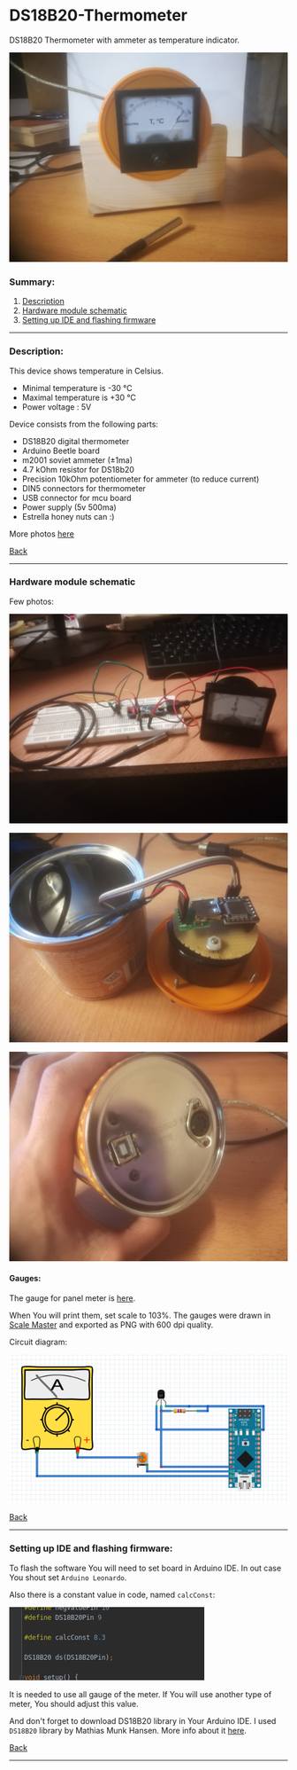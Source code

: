 # DS18B20-Thermometer
DS18B20 Thermometer with ammeter as temperature indicator.

![Device](docs/photos/IMG_20200317_150118.jpg) <!-- .element height="50%" width="50%" -->

### Summary:

1. [Description](#description)
2. [Hardware module schematic](#hardware-module-schematic)
3. [Setting up IDE and flashing firmware](#setting-up-ide-and-flashing-firmware)

------------------------------------------------------------------------------------------------------------------
### Description:

This device shows temperature in Celsius.
 
- Minimal temperature is -30 °C
- Maximal temperature is +30 °C
- Power voltage : 5V

Device consists from the following parts:
- DS18B20 digital thermometer
- Arduino Beetle board
- m2001 soviet ammeter (±1ma)
- 4.7 kOhm resistor for DS18b20
- Precision 10kOhm potentiometer for ammeter (to reduce current)
- DIN5 connectors for thermometer
- USB connector for mcu board
- Power supply (5v 500ma)
- Estrella honey nuts can :) 

More photos [here][photos]

[Back](#summary)

------------------------------------------------------------------------------------------------------------------
### Hardware module schematic

Few photos:

![Schematic1](docs/photos/IMG_20200217_014225.jpg) <!-- .element height="50%" width="50%" -->

![Schematic2](docs/photos/IMG_20200315_071948.jpg) <!-- .element height="50%" width="50%" -->

![Schematic3](docs/photos/IMG_20200315_071854.jpg) <!-- .element height="50%" width="50%" -->

#### Gauges:

The gauge for panel meter is [here][photos]. 

When You will print them, set scale to 103%. The gauges were drawn in [Scale Master][scale_master] and exported as PNG with 600 dpi quality.

Circuit diagram:

![circuit_diagram](schematics/schematic.png) <!-- .element height="50%" width="50%" -->

[Back](#summary)

------------------------------------------------------------------------------------------------------------------
### Setting up IDE and flashing firmware:

To flash the software You will need to set board in Arduino IDE. In out case You shout set ```Arduino Leonardo```.

Also there is a constant value in code, named `calcConst`:

![calConst](docs/calcConst.png) <!-- .element height="50%" width="50%" -->

It is needed to use all gauge of the meter. If You will use another type of meter, You should adjust this value.

And don't forget to download DS18B20 library in Your Arduino IDE. I used `DS18B20` library by Mathias Munk Hansen.
More info about it [here][ds18b20]. 
 
[Back](#summary)

------------------------------------------------------------------------------------------------------------------

   [photos]: <https://github.com/nislamovs/DS18B20-Thermometer/tree/master/docs/photos/>
   [gauge]: <https://github.com/nislamovs/DS18B20-Thermometer/blob/master/docs/Front_panel_image.png>
   [ds18b20]: <https://github.com/matmunk/DS18B20>
   [scale_master]: <https://soulmare.github.io/scale_master/#>
   